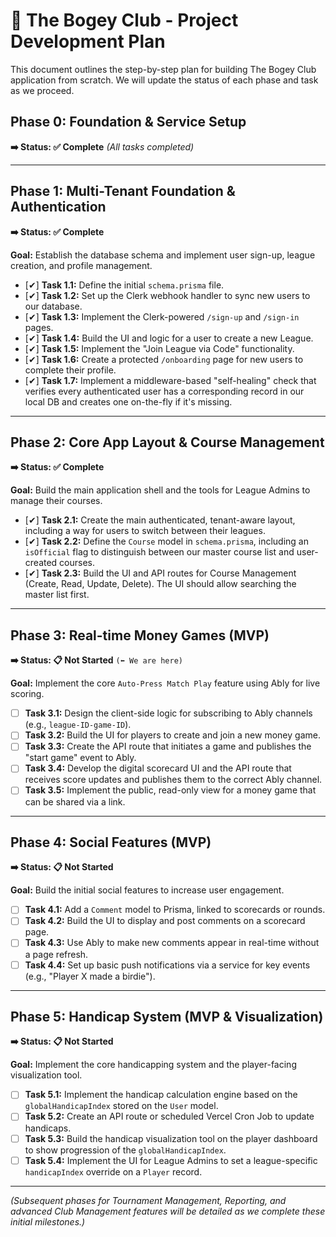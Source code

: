 # 🚀 The Bogey Club - Project Development Plan

This document outlines the step-by-step plan for building The Bogey Club application from scratch. We will update the status of each phase and task as we proceed.

## Phase 0: Foundation & Service Setup

**➡️ Status: ✅ Complete**
*(All tasks completed)*

---

## Phase 1: Multi-Tenant Foundation & Authentication

**➡️ Status: ✅ Complete**

**Goal:** Establish the database schema and implement user sign-up, league creation, and profile management.

- [✔] **Task 1.1:** Define the initial `schema.prisma` file.
- [✔] **Task 1.2:** Set up the Clerk webhook handler to sync new users to our database.
- [✔] **Task 1.3:** Implement the Clerk-powered `/sign-up` and `/sign-in` pages.
- [✔] **Task 1.4:** Build the UI and logic for a user to create a new League.
- [✔] **Task 1.5:** Implement the "Join League via Code" functionality.
- [✔] **Task 1.6:** Create a protected `/onboarding` page for new users to complete their profile.
- [✔] **Task 1.7:** Implement a middleware-based "self-healing" check that verifies every authenticated user has a corresponding record in our local DB and creates one on-the-fly if it's missing.

---

## Phase 2: Core App Layout & Course Management

**➡️ Status: ✅ Complete**

**Goal:** Build the main application shell and the tools for League Admins to manage their courses.

- [✔] **Task 2.1:** Create the main authenticated, tenant-aware layout, including a way for users to switch between their leagues.
- [✔] **Task 2.2:** Define the `Course` model in `schema.prisma`, including an `isOfficial` flag to distinguish between our master course list and user-created courses.
- [✔] **Task 2.3:** Build the UI and API routes for Course Management (Create, Read, Update, Delete). The UI should allow searching the master list first.

---

## Phase 3: Real-time Money Games (MVP)

**➡️ Status: 📋 Not Started** `(⬅️ We are here)`

**Goal:** Implement the core `Auto-Press Match Play` feature using Ably for live scoring.

- [ ] **Task 3.1:** Design the client-side logic for subscribing to Ably channels (e.g., `league-ID-game-ID`).
- [ ] **Task 3.2:** Build the UI for players to create and join a new money game.
- [ ] **Task 3.3:** Create the API route that initiates a game and publishes the "start game" event to Ably.
- [ ] **Task 3.4:** Develop the digital scorecard UI and the API route that receives score updates and publishes them to the correct Ably channel.
- [ ] **Task 3.5:** Implement the public, read-only view for a money game that can be shared via a link.

---

## Phase 4: Social Features (MVP)

**➡️ Status: 📋 Not Started**

**Goal:** Build the initial social features to increase user engagement.

- [ ] **Task 4.1:** Add a `Comment` model to Prisma, linked to scorecards or rounds.
- [ ] **Task 4.2:** Build the UI to display and post comments on a scorecard page.
- [ ] **Task 4.3:** Use Ably to make new comments appear in real-time without a page refresh.
- [ ] **Task 4.4:** Set up basic push notifications via a service for key events (e.g., "Player X made a birdie").

---

## Phase 5: Handicap System (MVP & Visualization)

**➡️ Status: 📋 Not Started**

**Goal:** Implement the core handicapping system and the player-facing visualization tool.

- [ ] **Task 5.1:** Implement the handicap calculation engine based on the `globalHandicapIndex` stored on the `User` model.
- [ ] **Task 5.2:** Create an API route or scheduled Vercel Cron Job to update handicaps.
- [ ] **Task 5.3:** Build the handicap visualization tool on the player dashboard to show progression of the `globalHandicapIndex`.
- [ ] **Task 5.4:** Implement the UI for League Admins to set a league-specific `handicapIndex` override on a `Player` record.

---
*(Subsequent phases for Tournament Management, Reporting, and advanced Club Management features will be detailed as we complete these initial milestones.)*